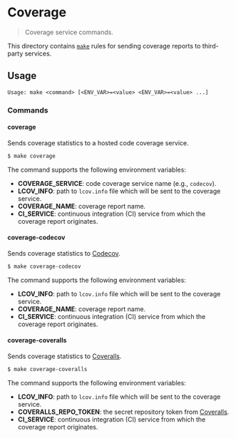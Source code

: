 <!--

@license Apache-2.0

Copyright (c) 2018 The Stdlib Authors.

Licensed under the Apache License, Version 2.0 (the "License");
you may not use this file except in compliance with the License.
You may obtain a copy of the License at

   http://www.apache.org/licenses/LICENSE-2.0

Unless required by applicable law or agreed to in writing, software
distributed under the License is distributed on an "AS IS" BASIS,
WITHOUT WARRANTIES OR CONDITIONS OF ANY KIND, either express or implied.
See the License for the specific language governing permissions and
limitations under the License.

-->

# Coverage

> Coverage service commands.

<!-- Section to include introductory text. Make sure to keep an empty line after the intro `section` element and another before the `/section` close. -->

<section class="intro">

This directory contains [`make`][make] rules for sending coverage reports to third-party services.

</section>

<!-- /.intro -->

<!-- Usage documentation. -->

<section class="usage">

## Usage

```text
Usage: make <command> [<ENV_VAR>=<value> <ENV_VAR>=<value> ...]
```

### Commands

#### coverage

Sends coverage statistics to a hosted code coverage service.

<!-- run-disable -->

```bash
$ make coverage
```

The command supports the following environment variables:

-   **COVERAGE_SERVICE**: code coverage service name (e.g., `codecov`).
-   **LCOV_INFO**: path to `lcov.info` file which will be sent to the coverage service.
-   **COVERAGE_NAME**: coverage report name.
-   **CI_SERVICE**: continuous integration (CI) service from which the coverage report originates.

#### coverage-codecov

Sends coverage statistics to [Codecov][codecov].

<!-- run-disable -->

```bash
$ make coverage-codecov
```

The command supports the following environment variables:

-   **LCOV_INFO**: path to `lcov.info` file which will be sent to the coverage service.
-   **COVERAGE_NAME**: coverage report name.
-   **CI_SERVICE**: continuous integration (CI) service from which the coverage report originates.

#### coverage-coveralls

Sends coverage statistics to [Coveralls][coveralls].

<!-- run-disable -->

```bash
$ make coverage-coveralls
```

The command supports the following environment variables:

-   **LCOV_INFO**: path to `lcov.info` file which will be sent to the coverage service.
-   **COVERALLS_REPO_TOKEN**: the secret repository token from [Coveralls][coveralls].
-   **CI_SERVICE**: continuous integration (CI) service from which the coverage report originates.

</section>

<!-- /.usage -->

<!-- Section to include notes. Make sure to keep an empty line after the `section` element and another before the `/section` close. -->

<section class="notes">

</section>

<!-- /.notes -->

<!-- Section for all links. Make sure to keep an empty line after the `section` element and another before the `/section` close. -->

<section class="links">

[make]: https://www.gnu.org/software/make/

[codecov]: https://codecov.io/

[coveralls]: https://coveralls.io/

</section>

<!-- /.links -->
